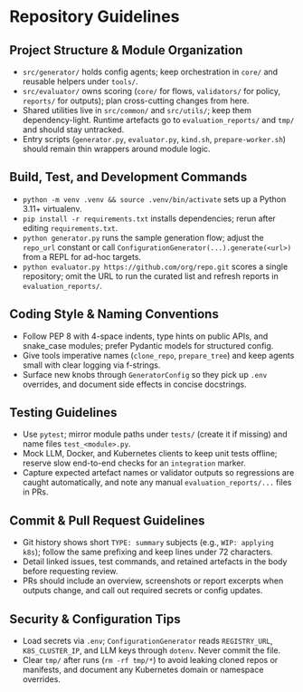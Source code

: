 # Repository Guidelines
## Project Structure & Module Organization
- `src/generator/` holds config agents; keep orchestration in `core/` and reusable helpers under `tools/`.
- `src/evaluator/` owns scoring (`core/` for flows, `validators/` for policy, `reports/` for outputs); plan cross-cutting changes from here.
- Shared utilities live in `src/common/` and `src/utils/`; keep them dependency-light. Runtime artefacts go to `evaluation_reports/` and `tmp/` and should stay untracked.
- Entry scripts (`generator.py`, `evaluator.py`, `kind.sh`, `prepare-worker.sh`) should remain thin wrappers around module logic.

## Build, Test, and Development Commands
- `python -m venv .venv && source .venv/bin/activate` sets up a Python 3.11+ virtualenv.
- `pip install -r requirements.txt` installs dependencies; rerun after editing `requirements.txt`.
- `python generator.py` runs the sample generation flow; adjust the `repo_url` constant or call `ConfigurationGenerator(...).generate(<url>)` from a REPL for ad-hoc targets.
- `python evaluator.py https://github.com/org/repo.git` scores a single repository; omit the URL to run the curated list and refresh reports in `evaluation_reports/`.

## Coding Style & Naming Conventions
- Follow PEP 8 with 4-space indents, type hints on public APIs, and snake_case modules; prefer Pydantic models for structured config.
- Give tools imperative names (`clone_repo`, `prepare_tree`) and keep agents small with clear logging via f-strings.
- Surface new knobs through `GeneratorConfig` so they pick up `.env` overrides, and document side effects in concise docstrings.

## Testing Guidelines
- Use `pytest`; mirror module paths under `tests/` (create it if missing) and name files `test_<module>.py`.
- Mock LLM, Docker, and Kubernetes clients to keep unit tests offline; reserve slow end-to-end checks for an `integration` marker.
- Capture expected artefact names or validator outputs so regressions are caught automatically, and note any manual `evaluation_reports/...` files in PRs.

## Commit & Pull Request Guidelines
- Git history shows short `TYPE: summary` subjects (e.g., `WIP: applying k8s`); follow the same prefixing and keep lines under 72 characters.
- Detail linked issues, test commands, and retained artefacts in the body before requesting review.
- PRs should include an overview, screenshots or report excerpts when outputs change, and call out required secrets or config updates.

## Security & Configuration Tips
- Load secrets via `.env`; `ConfigurationGenerator` reads `REGISTRY_URL`, `K8S_CLUSTER_IP`, and LLM keys through `dotenv`. Never commit the file.
- Clear `tmp/` after runs (`rm -rf tmp/*`) to avoid leaking cloned repos or manifests, and document any Kubernetes domain or namespace overrides.
